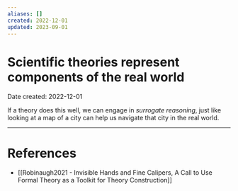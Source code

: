```yaml
---
aliases: []
created: 2022-12-01
updated: 2023-09-01
---
```


# Scientific theories represent components of the real world
Date created: 2022-12-01

If a theory does this well, we can engage in *surrogate reasoning*, just like looking at a map of a city can help us navigate that city in the real world.



---
# References
* [[Robinaugh2021 - Invisible Hands and Fine Calipers, A Call to Use Formal Theory as a Toolkit for Theory Construction]]